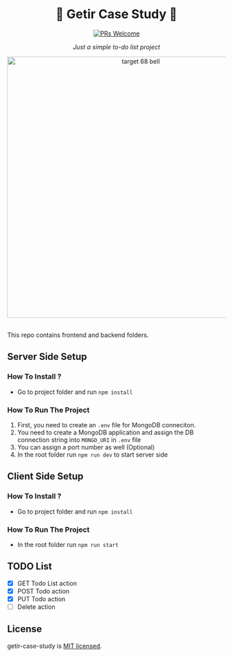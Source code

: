 <div align="center">

# 📝 Getir Case Study 📝
[![PRs Welcome](https://img.shields.io/badge/PRs-welcome-brightgreen.svg?style=flat-square)](http://makeapullrequest.com)

<i>Just a simple to-do list project </i>

<img src="https://user-images.githubusercontent.com/17435062/107618062-0025bc80-6c62-11eb-8707-375d6908b512.png" alt="target 68 bell" width="600"/>

</div>
<br>

This repo contains frontend and backend folders.

## Server Side Setup

### How To Install ? 

- Go to project folder and run ```npm install``` 

### How To Run The Project

1.  First, you need to create an ```.env``` file for MongoDB conneciton.
2.  You need to create a MongoDB application and assign the DB connection string into ```MONGO_URI``` in ```.env``` file
3.  You can assign a port number as well (Optional)
4.  In the root folder run ```npm run dev``` to start server side

## Client Side Setup

### How To Install ? 

- Go to project folder and run ```npm install``` 

### How To Run The Project

- In the root folder run ```npm run start```

## TODO List

- [x] GET Todo List action
- [x] POST Todo action
- [x] PUT Todo action
- [ ] Delete action

## License

getir-case-study is [MIT licensed](./LICENSE).
